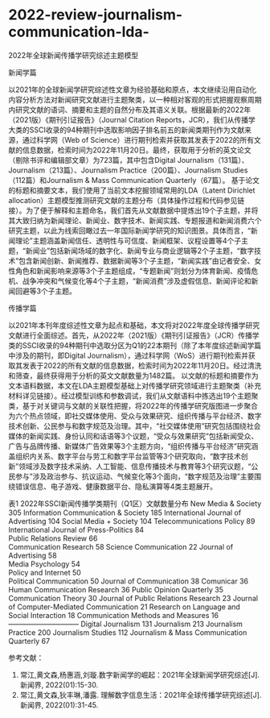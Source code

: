 # 2022-review-journalism-communication-lda-
2022年全球新闻传播学研究综述主题模型

新闻学篇

以2021年的全球新闻学研究综述性文章为经验基础和原点，本文继续沿用自动化内容分析方法对新闻研究文献进行主题聚类，以一种相对客观的形式把握观察周期内研究文献的语词、摘要和主题的自然分布及其语义关联。根据最新的2022年（2021版）《期刊引证报告》（Journal Citation Reports，JCR），我们从传播学大类的SSCI收录的94种期刊中选取影响因子排名前五的新闻类期刊作为文献来源，通过科学网（Web of Science）进行期刊检索并获取其发表于2022的所有文献的信息数据，检索时间为2022年11月20日。最终，获取用于分析的英文论文（剔除书评和编辑部文章）为723篇，其中包含Digital Journalism（131篇）、Journalism（213篇）、Journalism Practice（200篇）、Journalism Studies（112篇）和Journalism & Mass Communication Quarterly（67篇）。
基于论文的标题和摘要文本，我们使用了当前文本挖掘领域常用的LDA（Latent Dirichlet allocation）主题模型推测研究文献的主题分布（具体操作过程和代码参见链接）。为了便于解释和主题命名，我们首先从文献数据中提炼出19个子主题，并将其大致归纳为新闻理论、新闻业、数字技术、新闻实践、专题报道和新闻消费六个研究主题，以此为线索回瞰过去一年国际新闻学研究的知识图景。具体而言，“新闻理论”主题涵盖新闻信任、透明性与可信度、新闻框架、议程设置等4个子主题，“新闻业”包括新闻场域的数字化、新闻专业与商业逻辑等2个子主题，“数字技术”包含新闻创新、新闻推荐、数据新闻等3个子主题，“新闻实践”由记者安全、女性角色和新闻影响来源等3个子主题组成，“专题新闻”则划分为体育新闻、疫情危机、战争冲突和气候变化等4个子主题，“新闻消费”涉及虚假信息、新闻评论和新闻回避等3个子主题。


传播学篇

以2021年本刊年度综述性文章为起点和基础，本文将对2022年度全球传播学研究文献进行全面综述。首先，从2022年（2021版）《期刊引证报告》（JCR）传播学类的SSCI收录的94种期刊中选取分区为Q1的22本期刊（除了本年度综述新闻学篇中涉及的期刊，即Digital Journalism），通过科学网（WoS）进行期刊检索并获取其发表于2022的所有文献的信息数据，检索时间为2022年11月20日。经过清洗和筛查，最终获得用于分析的英文文献数量为1482篇。
以文献的标题和摘要作为文本语料数据，本文在LDA主题模型基础上对传播学研究领域进行主题聚类（补充材料详见链接）。经过模型训练和参数调试，我们从文献语料中拣选出19个主题聚类，基于对关键词与文献的关联性把握，将2022年的传播学研究版图进一步聚合为六个热点领域，即社交媒体使用、受众与效果研究、组织传播与平台经济、数字技术创新、公民参与和数字规范及治理。其中，“社交媒体使用”研究包括围绕社会媒体的新闻实践、身份认同和话语等3个议题，“受众与效果研究”包括新闻受众、广告与品牌传播、新媒体广告效果等3个主题方向，“组织传播与平台经济”研究涵盖组织内关系、数字平台与劳工和数字平台监管等3个研究取向，“数字技术创新”领域涉及数字技术采纳、人工智能、信息传播技术与教育等3个研究议题，“公民参与”涉及政治参与、抗议运动、气候变化等3个面向，“数字规范及治理”主要围绕错误信息、电子游戏、健康数据平台、隐私演算等4类主题展开。


表1  2022年SSCI新闻传播学类期刊（Q1区）文献数量分布
New Media & Society	305	
Information Communication & Society	185	
International Journal of Advertising	104	
Social Media + Society	104	
Telecommunications Policy	89	
International Journal of Press-Politics	84	
Public Relations Review	66	
Communication Research	58	Science Communication	22
Journal of Advertising	58	
Media Psychology	54	
Policy and Internet	50	
Political Communication	50
Journal of Communication	38
Comunicar	36
Human Communication Research	36
Public Opinion Quarterly	35
Communication Theory	30
Journal of Public Relations Research	23
Journal of Computer-Mediated Communication	21
Research on Language and Social Interaction	18
Communication Methods and Measures	16
——————————
Digital Journalism	131
Journalism	213
Journalism Practice	200
Journalism Studies	112
Journalism & Mass Communication Quarterly	67


参考文献：
1. 常江,黄文森,杨惠涵,刘璇.数字新闻学的崛起：2021年全球新闻学研究综述[J]. 新闻界, 2022(01):15-30.
2. 常江,黄文森,狄丰琳,潘露. 理解数字信息生活：2021年全球传播学研究综述[J]. 新闻界, 2022(01):31-45.
